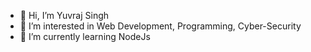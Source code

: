 - 👋 Hi, I’m Yuvraj Singh
- 👀 I’m interested in Web Development, Programming, Cyber-Security
- 🌱 I’m currently learning NodeJs

<!---
me-yuvrajsingh/me-yuvrajsingh is a ✨ special ✨ repository because its `README.md` (this file) appears on your GitHub profile.
You can click the Preview link to take a look at your changes.
--->

